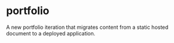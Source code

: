 # portfolio
A new portfolio iteration that migrates content from a static hosted document to a deployed application.
